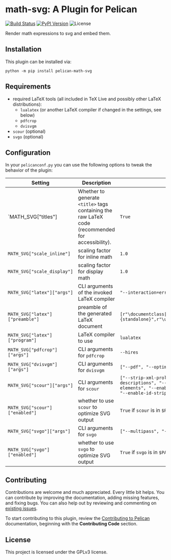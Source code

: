 # math-svg: A Plugin for Pelican

[![Build Status](https://img.shields.io/github/workflow/status/f-koehler/pelican-math-svg/build)](https://github.com/f-koehler/pelican-math-svg/actions)
[![PyPI Version](https://img.shields.io/pypi/v/pelican-math-svg)](https://pypi.org/project/pelican-math-svg/)
![License](https://img.shields.io/pypi/l/pelican-math-svg?color=blue)

Render math expressions to svg and embed them.

## Installation

This plugin can be installed via:

```shell
python -m pip install pelican-math-svg
```

## Requirements

-   required LaTeX tools (all included in TeX Live and possibly other LaTeX distributions):
    -   `lualatex` (or another LaTeX compiler if changed in the settings, see below)
    -   `pdfcrop`
    -   `dvisvgm`
-   `scour` (optional)
-   `svgo` (optional)

## Configuration

In your `pelicanconf.py` you can use the following options to tweak the behavior of the plugin:

| Setting                         | Description                                                                                       | Default Value                                                                                                                                                                                           |
| ------------------------------- | ------------------------------------------------------------------------------------------------- | ------------------------------------------------------------------------------------------------------------------------------------------------------------------------------------------------------- |
| `MATH_SVG["titles"]             | Whether to generate `<title>` tags containing the raw LaTeX code (recommended for accessibility). | `True`                                                                                                                                                                                                  |
| `MATH_SVG["scale_inline"]`      | scaling factor for inline math                                                                    | `1.0`                                                                                                                                                                                                   |
| `MATH_SVG["scale_display"]`     | scaling factor for display math                                                                   | `1.0`                                                                                                                                                                                                   |
| `MATH_SVG["latex"]["args"]`     | CLI arguments of the invoked LaTeX compiler                                                       | `"--interaction=errorstopmode", "--halt-on-error"`                                                                                                                                                      |
| `MATH_SVG["latex"]["preamble"]` | preamble of the generated LaTeX document                                                          | `[r"\documentclass[crop,border={2pt 0pt}]{standalone}",r"\usepackage{amsmath}",r"\usepackage{amssymb}",]`                                                                                               |
| `MATH_SVG["latex"]["program"]`  | LaTeX compiler to use                                                                             | `lualatex`                                                                                                                                                                                              |
| `MATH_SVG["pdfcrop"]["args"]`   | CLI arguments for `pdfcrop`                                                                       | `--hires`                                                                                                                                                                                               |
| `MATH_SVG["dvisvgm"]["args"]`   | CLI arguments for `dvisvgm`                                                                       | `["--pdf", "--optimize=all", "--no-fonts", "--exact-bbox"]`                                                                                                                                             |
| `MATH_SVG["scour"]["args"]`     | CLI arguments for `scour`                                                                         | `["--strip-xml-prolog", "--remove-titles", "--remove-descriptions", "--remove-metadata", "--remove-descriptive-elements", "--enable-comment-stripping", "--strip-xml-space", "--enable-id-stripping",]` |
| `MATH_SVG["scour"]["enabled"]`  | whether to use `scour` to optimize SVG output                                                     | `True` if `scour` is in `$PATH`, `False` otherwise                                                                                                                                                      |
| `MATH_SVG["svgo"]["args"]`      | CLI arguments for `svgo`                                                                          | `["--multipass", "--precision", "5"]`                                                                                                                                                                   |
| `MATH_SVG["svgo"]["enabled"]`   | whether to use `svgo` to optimize SVG output                                                      | `True` if `svgo` is in `$PATH`, `False` otherwise                                                                                                                                                       |

## Contributing

Contributions are welcome and much appreciated. Every little bit helps. You can contribute by improving the documentation, adding missing features, and fixing bugs. You can also help out by reviewing and commenting on [existing issues][].

To start contributing to this plugin, review the [Contributing to Pelican][] documentation, beginning with the **Contributing Code** section.

[existing issues]: https://github.com/f-koehler/pelican-math-svg/issues
[contributing to pelican]: https://docs.getpelican.com/en/latest/contribute.html

## License

This project is licensed under the GPLv3 license.
